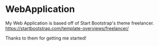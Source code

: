 # WebApplication

My Web Application is based off of Start Bootstrap's theme freelancer. https://startbootstrap.com/template-overviews/freelancer/

Thanks to them for getting me started!
